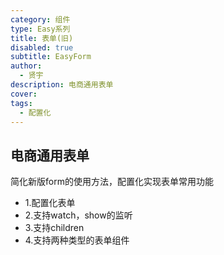 ```yaml
---
category: 组件
type: Easy系列
title: 表单(旧)
disabled: true
subtitle: EasyForm
author:
  - 贤宇
description: 电商通用表单
cover:
tags:
  - 配置化
---
```


## 电商通用表单

简化新版form的使用方法，配置化实现表单常用功能

- 1.配置化表单
- 2.支持watch，show的监听
- 3.支持children
- 4.支持两种类型的表单组件
